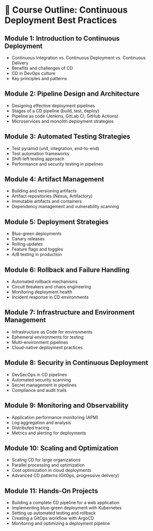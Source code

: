 # 📘 Course Outline: Continuous Deployment Best Practices

## Module 1: Introduction to Continuous Deployment
- Continuous Integration vs. Continuous Deployment vs. Continuous Delivery
- Benefits and challenges of CD
- CD in DevOps culture
- Key principles and patterns

## Module 2: Pipeline Design and Architecture
- Designing effective deployment pipelines
- Stages of a CD pipeline (build, test, deploy)
- Pipeline as code (Jenkins, GitLab CI, GitHub Actions)
- Microservices and monolith deployment strategies

## Module 3: Automated Testing Strategies
- Test pyramid (unit, integration, end-to-end)
- Test automation frameworks
- Shift-left testing approach
- Performance and security testing in pipelines

## Module 4: Artifact Management
- Building and versioning artifacts
- Artifact repositories (Nexus, Artifactory)
- Immutable artifacts and containers
- Dependency management and vulnerability scanning

## Module 5: Deployment Strategies
- Blue-green deployments
- Canary releases
- Rolling updates
- Feature flags and toggles
- A/B testing in production

## Module 6: Rollback and Failure Handling
- Automated rollback mechanisms
- Circuit breakers and chaos engineering
- Monitoring deployment health
- Incident response in CD environments

## Module 7: Infrastructure and Environment Management
- Infrastructure as Code for environments
- Ephemeral environments for testing
- Multi-environment pipelines
- Cloud-native deployment practices

## Module 8: Security in Continuous Deployment
- DevSecOps in CD pipelines
- Automated security scanning
- Secret management in pipelines
- Compliance and audit trails

## Module 9: Monitoring and Observability
- Application performance monitoring (APM)
- Log aggregation and analysis
- Distributed tracing
- Metrics and alerting for deployments

## Module 10: Scaling and Optimization
- Scaling CD for large organizations
- Parallel processing and optimization
- Cost optimization in cloud deployments
- Advanced CD patterns (GitOps, progressive delivery)

## Module 11: Hands-On Projects
- Building a complete CD pipeline for a web application
- Implementing blue-green deployment with Kubernetes
- Setting up automated testing and rollback
- Creating a GitOps workflow with ArgoCD
- Monitoring and optimizing a deployment pipeline
